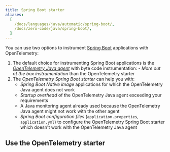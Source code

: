 ```yaml
---
title: Spring Boot starter
aliases:
  [
    /docs/languages/java/automatic/spring-boot/,
    /docs/zero-code/java/spring-boot/,
  ]
---
```


You can use two options to instrument
[Spring Boot](https://spring.io/projects/spring-boot) applications with
OpenTelemetry:

1. The default choice for instrumenting Spring Boot applications is the
   [_OpenTelemetry Java agent_](../agent) with byte code instrumentation: -
   _More out of the box instrumentation_ than the OpenTelemetry starter
2. The _OpenTelemetry Spring Boot starter_ can help you with:
   - _Spring Boot Native image_ applications for which the OpenTelemetry Java
     agent does not work
   - _Startup overhead_ of the OpenTelemetry Java agent exceeding your
     requirements
   - A Java monitoring agent already used because the OpenTelemetry Java agent
     might not work with the other agent
   - _Spring Boot configuration files_ (`application.properties`,
     `application.yml`) to configure the OpenTelemetry Spring Boot starter which
     doesn't work with the OpenTelemetry Java agent

## Use the OpenTelemetry starter
